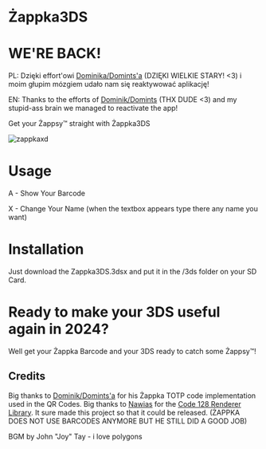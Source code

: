 # Żappka3DS

# WE'RE BACK!
PL:
Dzięki effort'owi [Dominika/Domints'a](https://github.com/domints) (DZIĘKI WIELKIE STARY! <3) i moim głupim mózgiem udało nam się reaktywować aplikację!

EN:
Thanks to the efforts of [Dominik/Domints](https://github.com/domints) (THX DUDE <3) and my stupid-ass brain we managed to reactivate the app!

Get your Żappsy™ straight with Żappka3DS

![zappkaxd](https://github.com/TehFridge/Zappka3DS/assets/85436576/1888f561-dc0b-44c0-bc47-aebaa19cf0f3)

# Usage
A - Show Your Barcode

X - Change Your Name (when the textbox appears type there any name you want)

# Installation 
Just download the Zappka3DS.3dsx and put it in the /3ds folder on your SD Card.


# Ready to make your 3DS useful again in 2024?
Well get your Żappka Barcode and your 3DS ready to catch some Żappsy™!


## Credits
Big thanks to [Dominik/Domints'a](https://github.com/domints) for his Żappka TOTP code implementation used in the QR Codes.
Big thanks to [Nawias](https://github.com/Nawias) for the [Code 128 Renderer Library](https://github.com/Nawias/bar128-love). It sure made this project so that it could be released. (ŻAPPKA DOES NOT USE BARCODES ANYMORE BUT HE STILL DID A GOOD JOB)

BGM by John "Joy" Tay - i love polygons






